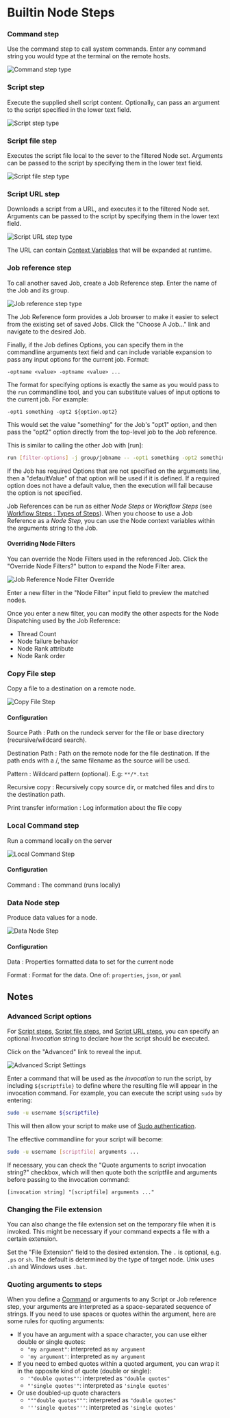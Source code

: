 # Builtin Node Steps

### Command step

Use the command step to call system commands. Enter any command string you
would type at the terminal on the remote hosts.

![Command step type](~@assets/img/fig0404.png)

### Script step

Execute the supplied shell script content. Optionally, can pass an
argument to the script specified in the lower text field.

![Script step type](~@assets/img/fig0405.png)

### Script file step

Executes the script file local to the sever to the filtered Node
set. Arguments can be passed to the script by specifying them in the
lower text field.

![Script file step type](~@assets/img/fig0406.png)

### Script URL step

Downloads a script from a URL, and executes it to the filtered Node
set. Arguments can be passed to the script by specifying them in the
lower text field.

![Script URL step type](~@assets/img/fig0406.png)

The URL can contain [Context Variables](/manual/job-workflows.md#context-variables) that will be expanded at runtime.

### Job reference step

To call another saved Job, create a Job Reference step. Enter the name
of the Job and its group.

![Job reference step type](~@assets/img/fig0407.png)

The Job Reference form provides a Job browser to make it easier to
select from the existing set of saved Jobs.
Click the "Choose A Job..." link and navigate to the desired Job.

Finally, if the Job defines Options, you can specify them in the
commandline arguments text field and can include variable expansion to pass
any input options for the current job. Format:

    -optname <value> -optname <value> ...

The format for specifying options is exactly the same as you would pass
to the `run` commandline tool, and you can substitute values of input
options to the current job. For example:

    -opt1 something -opt2 ${option.opt2}

This would set the value "something" for the Job's "opt1" option, and then pass
the "opt2" option directly from the top-level job to the Job reference.

This is similar to calling the other Job with [run]:

```bash
run [filter-options] -j group/jobname -- -opt1 something -opt2 somethingelse
```

If the Job has required Options that are not specified on the arguments line,
then a "defaultValue" of that option will be used if it is defined. If a
required option does not have a default value, then the execution will fail
because the option is not specified.

Job References can be run as either _Node Steps_ or _Workflow Steps_ (see [Workflow Steps : Types of Steps](/manual/job-workflows.html#workflow-steps)).
When you choose to use a Job Reference as a _Node Step_, you can use the Node context variables within the arguments string to the Job.

#### Overriding Node Filters

You can override the Node Filters used in the referenced Job. Click the "Override Node Filters?" button to expand the Node Filter area.

![Job Reference Node Filter Override](~@assets/img/job-ref-node-filter-override.png)

Enter a new filter in the "Node Filter" input field to preview the matched nodes.

Once you enter a new filter, you can modify the other aspects for the Node Dispatching used by the Job Reference:

- Thread Count
- Node failure behavior
- Node Rank attribute
- Node Rank order

### Copy File step

Copy a file to a destination on a remote node.

![Copy File Step](~@assets/img/copy-file-step.png)

#### Configuration

Source Path
: Path on the rundeck server for the file or base directory (recursive/wildcard search).

Destination Path
: Path on the remote node for the file destination. If the path ends with a /, the same filename as the source will be used.

Pattern
: Wildcard pattern (optional). E.g: `**/*.txt`

Recursive copy
: Recursively copy source dir, or matched files and dirs to the destination path.

Print transfer information
: Log information about the file copy

### Local Command step

Run a command locally on the server

![Local Command Step](~@assets/img/local-command-step.png)

#### Configuration

Command
: The command (runs locally)

### Data Node step

Produce data values for a node.

![Data Node Step](~@assets/img/data-node-step.png)

#### Configuration

Data
: Properties formatted data to set for the current node

Format
: Format for the data. One of: `properties`, `json`, or `yaml`

## Notes

### Advanced Script options

For [Script steps](#script-step), [Script file steps](#script-file-step), and [Script URL steps](#script-url-step), you can specify an optional _Invocation_ string to declare how the script should be executed.

Click on the "Advanced" link to reveal the input.

![Advanced Script Settings](~@assets/img/job_workflow_script_interpreter.png)

Enter a command that will be used as the _invocation_ to run the script, by including `${scriptfile}` to define where the resulting file will appear in the invocation command. For example, you can execute the script using `sudo` by entering:

```bash
sudo -u username ${scriptfile}
```

This will then allow your script to make use of [Sudo authentication](/administration/projects/node-execution/ssh.md#secondary-sudo-password-authentication).

The effective commandline for your script will become:

```bash
sudo -u username [scriptfile] arguments ...
```

If necessary, you can check the "Quote arguments to script invocation string?" checkbox, which will then quote both the scriptfile and arguments before passing to the invocation command:

    [invocation string] "[scriptfile] arguments ..."

### Changing the File extension

You can also change the file extension set on the temporary file when it is invoked. This might be necessary if your command expects a file with a certain extension.

Set the "File Extension" field to the desired extension. The `.` is optional, e.g. `.ps` or `sh`. The default is determined by the type of target node. Unix uses `.sh` and Windows uses `.bat`.

### Quoting arguments to steps

When you define a [Command](#command-step) or arguments to any Script or Job reference step, your arguments are interpreted as a space-separated sequence of strings. If you need to use spaces or quotes within the argument, here are some rules for quoting arguments:

- If you have an argument with a space character, you can use either double or single quotes:
  - `"my argument"`: interpreted as `my argument`
  - `'my argument'`: interpreted as `my argument`
- If you need to embed quotes within a quoted argument, you can wrap it in the opposite kind of quote (double or single):
  - `'"double quotes"'`: interpreted as `"double quotes"`
  - `"'single quotes'"`: interpreted as `'single quotes'`
- Or use doubled-up quote characters
  - `"""double quotes"""`: interpreted as `"double quotes"`
  - `'''single quotes'''`: interpreted as `'single quotes'`
